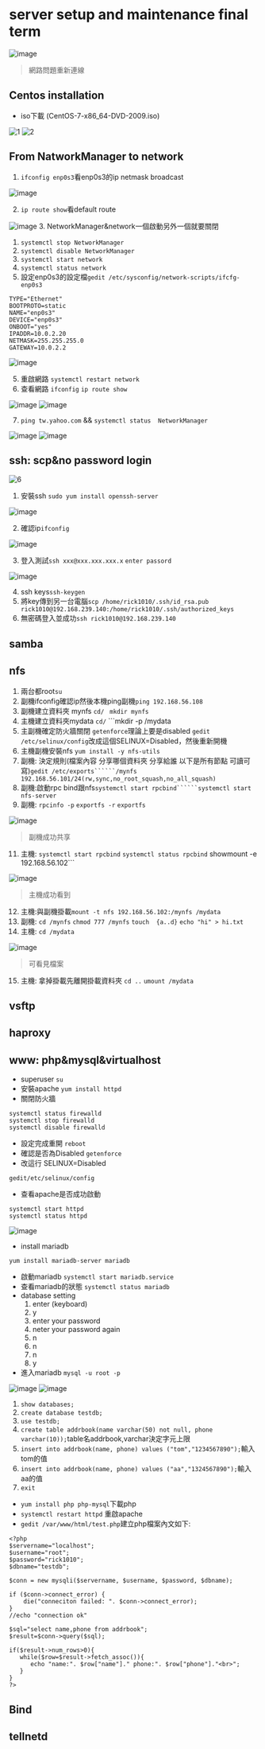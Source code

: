 # server setup and maintenance final term 
![image](https://user-images.githubusercontent.com/62127656/147848323-079665a4-d060-4c3d-83bb-bcec88e969e9.png)
>網路問題重新連線

## Centos installation
* iso下載 (CentOS-7-x86_64-DVD-2009.iso)

![1](https://github.com/cycyucheng1010/NQU/blob/main/Centos7/week2-1.PNG)
![2](https://github.com/cycyucheng1010/NQU/blob/main/Centos7/week2-2.PNG)
## From NatworkManager to network
1. ```ifconfig enp0s3```看enp0s3的ip netmask broadcast

![image](https://user-images.githubusercontent.com/62127656/147851039-48b5204f-a13b-46ea-9edd-e532a4f17c04.png)


2. ```ip route show```看default route 

![image](https://user-images.githubusercontent.com/62127656/147851033-fc0e4cc9-9465-4108-b02a-6944cfa4f81b.png)
3. NetworkManager&network一個啟動另外一個就要關閉
  1. ```systemctl stop NetworkManager ```
  2. ```systemctl disable NetworkManager```
  3. ```systemctl start network```
  4. ```systemctl status network```  
4. 設定enp0s3的設定檔```gedit /etc/sysconfig/network-scripts/ifcfg-enp0s3```
```
TYPE="Ethernet"
BOOTPROTO=static
NAME="enp0s3"
DEVICE="enp0s3"
ONBOOT="yes"
IPADDR=10.0.2.20
NETMASK=255.255.255.0
GATEWAY=10.0.2.2

```
![image](https://user-images.githubusercontent.com/62127656/147851449-db8e8ff2-0e0a-4dec-86a4-b311529d33ee.png)

5. 重啟網路 ```systemctl restart network```
6. 查看網路 ```ifconfig``` ```ip route show```

![image](https://user-images.githubusercontent.com/62127656/147851495-ad2c4929-a05e-4212-b620-1d22f0ca5d80.png)
![image](https://user-images.githubusercontent.com/62127656/147851509-5848628f-9f2d-49c2-890e-43f46da3d92e.png)

7. ```ping tw.yahoo.com``` && ```systemctl status  NetworkManager```

![image](https://user-images.githubusercontent.com/62127656/147851535-51fc98f3-dcc9-4653-b760-030b5aabe56c.png)
![image](https://user-images.githubusercontent.com/62127656/147851551-a810da40-80e1-4f18-ab23-f10876e74756.png)

## ssh: scp&no password login
![6](https://github.com/cycyucheng1010/NQU/blob/main/Centos7/week2-6.PNG)

1. 安裝ssh ```sudo yum install openssh-server```

![image](https://user-images.githubusercontent.com/62127656/147726971-d46f197c-beec-49f1-b474-ce3bab1ebf0b.png)

2. 確認ip```ifconfig```

![image](https://user-images.githubusercontent.com/62127656/147727008-10297aa6-b675-497b-85c7-879d39ead80f.png)

3. 登入測試```ssh xxx@xxx.xxx.xxx.x``` ```enter passord```

![image](https://user-images.githubusercontent.com/62127656/147729387-862f3772-0402-4615-81f2-656e11c915c9.png)


4. ssh keys```ssh-keygen```
5. 將key傳到另一台電腦```scp /home/rick1010/.ssh/id_rsa.pub rick1010@192.168.239.140:/home/rick1010/.ssh/authorized_keys```
6. 無密碼登入並成功```ssh rick1010@192.168.239.140```



## samba
## nfs
1. 兩台都root```su```
2. 副機ifconfig確認ip然後本機ping副機```ping 192.168.56.108```
3. 副機建立資料夾 mynfs ```cd/``` ``` mkdir mynfs```
4. 主機建立資料夾mydata ```cd/``` ```mkdir -p /mydata
5. 主副機確定防火牆關閉 ```getenforce```理論上要是disabled ```gedit /etc/selinux/config```改成這個SELINUX=Disabled，然後重新開機
6. 主機副機安裝nfs ```yum install -y nfs-utils```
7. 副機: 決定規則(檔案內容 分享哪個資料夾 分享給誰 以下是所有節點 可讀可寫)```gedit /etc/exports``````/mynfs 192.168.56.101/24(rw,sync,no_root_squash,no_all_squash)```
8. 副機:啟動rpc bind跟nfs```systemctl start rpcbind``````systemctl start nfs-server```
9. 副機: ```rpcinfo -p``` ```exportfs -r``` ```exportfs```

![image](https://user-images.githubusercontent.com/62127656/147852237-ad533497-1acc-4413-ab13-d28d6ec6b5ec.png)
>副機成功共享

11. 主機: ```systemctl start rpcbind``` ```systemctl status rpcbind``` showmount -e 192.168.56.102```

![image](https://user-images.githubusercontent.com/62127656/147852364-9019c877-5755-4c54-b174-a6bc04931aba.png)
>主機成功看到

12. 主機:與副機掛載```mount -t nfs 192.168.56.102:/mynfs /mydata```
13. 副機: ```cd /mynfs``` ```chmod 777 /mynfs``` ```touch  {a..d}``` ```echo "hi" > hi.txt```
14. 主機: ```cd /mydata```

![image](https://user-images.githubusercontent.com/62127656/147852483-7ba42601-e7ab-4942-a479-9e29ca44fbbf.png)
>可看見檔案

15. 主機: 拿掉掛載先離開掛載資料夾 ```cd ..``` ```umount /mydata```
## vsftp
## haproxy
## www: php&mysql&virtualhost
* superuser
```su```
* 安裝apache
```yum install httpd```
* 關閉防火牆
```
systemctl status firewalld
systemctl stop firewalld
systemctl disable firewalld
```
* 設定完成重開
```reboot```
* 確認是否為Disabled
```getenforce```
* 改這行 SELINUX=Disabled
```
gedit/etc/selinux/config
```
* 查看apache是否成功啟動
```
systemctl start httpd
systemctl status httpd
```

![image](https://user-images.githubusercontent.com/62127656/147850131-afd19c6c-c5f9-466b-9818-c05a4bad15dd.png)

* install mariadb
```
yum install mariadb-server mariadb
```
* 啟動mariadb
```systemctl start mariadb.service```
* 查看mariadb的狀態
```systemctl status mariadb```
* database setting
  1. enter (keyboard)
  2. y 
  3. enter your password 
  4. neter your password again 
  5. n 
  6. n
  7. n
  8. y
* 進入mariadb
```mysql -u root -p```

![image](https://user-images.githubusercontent.com/62127656/147850372-5f6b188d-2dd7-410a-8c1a-f0ccf7ddc6ed.png)
![image](https://user-images.githubusercontent.com/62127656/147850503-d12d340e-93f8-4514-b30e-067c5309e6fc.png)

  1. ```show databases; ```
  2. ```create database testdb;```
  3. ```use testdb;```
  4. ```create table addrbook(name varchar(50) not null, phone varchar(10));```table名addrbook,varchar決定字元上限
  5. ```insert into addrbook(name, phone) values ("tom","1234567890");```輸入tom的值
  6. ```insert into addrbook(name, phone) values ("aa","1324567890");```輸入aa的值
  7. ```exit```
* ```yum install php php-mysql```下載php
* ```systemctl restart httpd``` 重啟apache
* ```gedit /var/www/html/test.php```建立php檔案內文如下:
```
<?php
$servername="localhost";
$username="root";
$password="rick1010";
$dbname="testdb";

$conn = new mysqli($servername, $username, $password, $dbname);

if ($conn->connect_error) {
    die("conneciton failed: ". $conn->connect_error);
}
//echo "connection ok"

$sql="select name,phone from addrbook";
$result=$conn->query($sql);

if($result->num_rows>0){
   while($row=$result->fetch_assoc()){
      echo "name:". $row["name"]." phone:". $row["phone"]."<br>";
   }
}
?>
```
## Bind
## tellnetd
